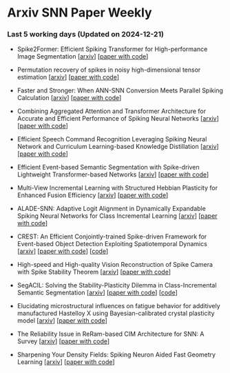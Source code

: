 # Arxiv SNN Paper Weekly


 ### **Last 5 working days (Updated on 2024-12-21)** 


- Spike2Former: Efficient Spiking Transformer for High-performance Image Segmentation [[arxiv](https://arxiv.org/abs/2412.14587)] [[paper with code](https://paperswithcode.com/paper/spike2former-efficient-spiking-transformer)]

- Permutation recovery of spikes in noisy high-dimensional tensor estimation [[arxiv](https://arxiv.org/abs/2412.14650)] [[paper with code](https://paperswithcode.com/paper/permutation-recovery-of-spikes-in-noisy-high)]

- Faster and Stronger: When ANN-SNN Conversion Meets Parallel Spiking Calculation [[arxiv](https://arxiv.org/abs/2412.13610)] [[paper with code](https://paperswithcode.com/paper/faster-and-stronger-when-ann-snn-conversion)]

- Combining Aggregated Attention and Transformer Architecture for Accurate and Efficient Performance of Spiking Neural Networks [[arxiv](https://arxiv.org/abs/2412.13553)] [[paper with code](https://paperswithcode.com/paper/combining-aggregated-attention-and)]

- Efficient Speech Command Recognition Leveraging Spiking Neural Network and Curriculum Learning-based Knowledge Distillation [[arxiv](https://arxiv.org/abs/2412.12858)] [[paper with code](https://paperswithcode.com/paper/efficient-speech-command-recognition)]

- Efficient Event-based Semantic Segmentation with Spike-driven Lightweight Transformer-based Networks [[arxiv](https://arxiv.org/abs/2412.12843)] [[paper with code](https://paperswithcode.com/paper/efficient-event-based-semantic-segmentation)]

- Multi-View Incremental Learning with Structured Hebbian Plasticity for Enhanced Fusion Efficiency [[arxiv](https://arxiv.org/abs/2412.12801)] [[paper with code](https://paperswithcode.com/paper/multi-view-incremental-learning-with)]

- ALADE-SNN: Adaptive Logit Alignment in Dynamically Expandable Spiking Neural Networks for Class Incremental Learning [[arxiv](https://arxiv.org/abs/2412.12696)] [[paper with code](https://paperswithcode.com/paper/alade-snn-adaptive-logit-alignment-in)]

- CREST: An Efficient Conjointly-trained Spike-driven Framework for Event-based Object Detection Exploiting Spatiotemporal Dynamics [[arxiv](https://arxiv.org/abs/2412.12525)] [[paper with code](https://paperswithcode.com/paper/crest-an-efficient-conjointly-trained-spike)] [[code](https://github.com/shen-aoyu/CREST)]

- High-speed and High-quality Vision Reconstruction of Spike Camera with Spike Stability Theorem [[arxiv](https://arxiv.org/abs/2412.11639)] [[paper with code](https://paperswithcode.com/paper/high-speed-and-high-quality-vision)]

- SegACIL: Solving the Stability-Plasticity Dilemma in Class-Incremental Semantic Segmentation [[arxiv](https://arxiv.org/abs/2412.10834)] [[paper with code](https://paperswithcode.com/paper/segacil-solving-the-stability-plasticity)] [[code](https://github.com/qwrawq/segacil)]

- Elucidating microstructural influences on fatigue behavior for additively manufactured Hastelloy X using Bayesian-calibrated crystal plasticity model [[arxiv](https://arxiv.org/abs/2412.10405)] [[paper with code](https://paperswithcode.com/paper/elucidating-microstructural-influences-on)]

- The Reliability Issue in ReRam-based CIM Architecture for SNN: A Survey [[arxiv](https://arxiv.org/abs/2412.10389)] [[paper with code](https://paperswithcode.com/paper/the-reliability-issue-in-reram-based-cim)]

- Sharpening Your Density Fields: Spiking Neuron Aided Fast Geometry Learning [[arxiv](https://arxiv.org/abs/2412.09881)] [[paper with code](https://paperswithcode.com/paper/sharpening-your-density-fields-spiking-neuron)]

